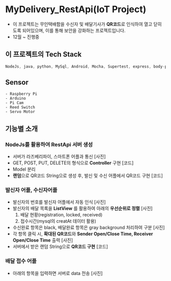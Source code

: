 # MyDelivery_RestApi(IoT Project)
- 이 프로젝트는 무인택배함을 수신자 및 배달기사가 **QR코드**로 인식하여 열고 닫히도록 되어있으며, 이를 통해 보안을 강화하는 프로젝트입니다.
- 12월 ~ 진행중

##  이 프로젝트의 **Tech Stack**
```dart
NodeJs, java, python, MySql, Android, Mocha, Supertest, express, body-parser, curl, Sequelize, date-utils
```

## **Sensor**
```
- Raspberry Pi
- Arduino
- Pi Cam
- Reed Switch
- Servo Motor
```

## 기능별 소개

### NodeJs를 활용하여 RestApi 서버 생성
* 서버가 라즈베리파이, 스마트폰 어플과 통신
[사진]
* GET, POST, PUT, DELETE의 형식으로 **Controller** 구현
[코드]
* Model 분리
* **랜덤**으로 QR코드 String으로 생성 후, 발신 및 수신 어플에서 QR코드 구현
[코드]

### 발신자 어플, 수신자어플
* 발신자의 번호를 발신자 어플에서 자동 인식
[사진]
* 발신자의 배달 목록을 **ListView** 를 활용하여 아래의 **우선순위로 정렬**
[사진]
  1. 배달 현황(registration, locked, received)
  2. 접수시간(mysql의 creatAt 데이터 활용)
* 수신완료 항목은 black, 배달완료 항목은 gray background 처리하여 구분
[사진]
* 각 항목 클릭 시, **확대된 QR코드**와 **Sender Open/Close Time, Receiver Open/Close Time** 출력
[사진]
* 서버에서 받은 랜덤 String으로 **QR코드 구현**
[코드]

### 배달 접수 어플
* 아래의 항목을 입력하면 서버로 data 전송
[사진]


